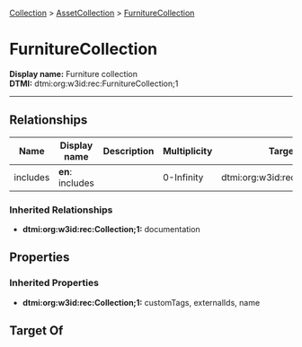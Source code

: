 [Collection](../Collection.md) > [AssetCollection](AssetCollection.md) > [FurnitureCollection](#)
# FurnitureCollection

**Display name:** Furniture collection<br />
**DTMI:** dtmi:org:w3id:rec:FurnitureCollection;1

---
## Relationships
|Name|Display name|Description|Multiplicity|Target|Properties|Writable|
|-|-|-|-|-|-|-|
|includes|**en**: includes||0-Infinity|dtmi:org:w3id:rec:Furniture;1||True|
### Inherited Relationships
* **dtmi:org:w3id:rec:Collection;1:** documentation
## Properties
### Inherited Properties
* **dtmi:org:w3id:rec:Collection;1:** customTags, externalIds, name
## Target Of
